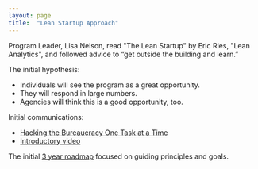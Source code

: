 ```yaml
---
layout: page
title:  "Lean Startup Approach"
---
```


Program Leader, Lisa Nelson, read "The Lean Startup" by Eric Ries, 
"Lean Analytics", and followed advice to “get outside the building and learn.”

The initial hypothesis:

* Individuals will see the program as a great opportunity.
* They will respond in large numbers.
* Agencies will think this is a good opportunity, too.

Initial communications:

* [Hacking the Bureaucracy One Task at a Time](https://www.digitalgov.gov/2014/06/23/hacking-the-bureaucracy-one-task-at-a-time/)
* [Introductory video](https://www.youtube.com/watch?v=1Mha-SnOfzo&list=PLd9b-GuOJ3nHS1TFaULnHi6KIt6l83pnb&index=10)

The initial [3 year roadmap](/initial-roadmap) focused on guiding principles and goals.

